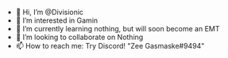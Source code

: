 - 👋 Hi, I’m @Divisionic
- 👀 I’m interested in Gamin
- 🌱 I’m currently learning nothing, but will soon become an EMT
- 💞️ I’m looking to collaborate on Nothing
- 📫 How to reach me: Try Discord! "Zee Gasmaske#9494"

<!---
Divisionic/Divisionic is a ✨ special ✨ repository because its `README.md` (this file) appears on your GitHub profile.
You can click the Preview link to take a look at your changes.
--->

